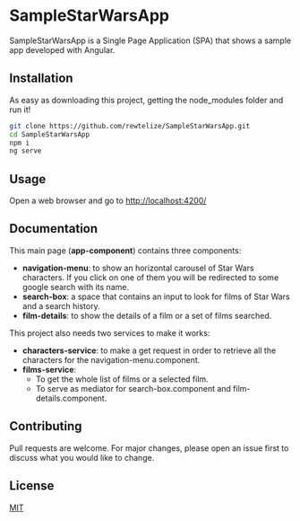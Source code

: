# SampleStarWarsApp

SampleStarWarsApp is a Single Page Application (SPA) that shows a sample app developed with Angular.

## Installation

As easy as downloading this project, getting the node_modules folder and run it!

```bash
git clone https://github.com/rewtelize/SampleStarWarsApp.git
cd SampleStarWarsApp
npm i
ng serve
```

## Usage

Open a web browser and go to [http://localhost:4200/](http://localhost:4200/) 

## Documentation

This main page (**app-component**) contains three components:
* **navigation-menu**: to show an horizontal carousel of Star Wars characters. If you click on one of them you will be redirected to some google search with its name.
* **search-box**: a space that contains an input to look for films of Star Wars and a search history.
* **film-details**: to show the details of a film or a set of films searched.

This project also needs two services to make it works:
* **characters-service**: to make a get request in order to retrieve all the characters for the navigation-menu.component.
* **films-service**: 
    * To get the whole list of films or a selected film.
    * To serve as mediator for search-box.component and film-details.component.


## Contributing
Pull requests are welcome. For major changes, please open an issue first to discuss what you would like to change.

## License
[MIT](https://choosealicense.com/licenses/mit/)
